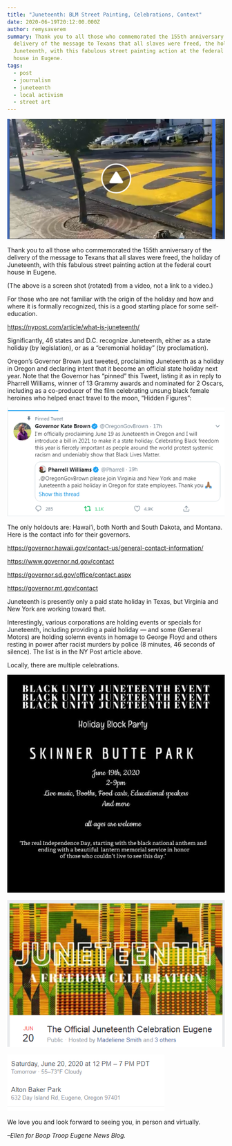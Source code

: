 ```yaml
---
title: "Juneteenth: BLM Street Painting, Celebrations, Context"
date: 2020-06-19T20:12:00.000Z
author: remysaverem
summary: Thank you to all those who commemorated the 155th anniversary of the
  delivery of the message to Texans that all slaves were freed, the holiday of
  Juneteenth, with this fabulous street painting action at the federal court
  house in Eugene.
tags:
  - post
  - journalism
  - juneteenth
  - local activism
  - street art
---
```

![yellow painnt](/static/img/yellow-painnt-1-.png)

Thank you to all those who commemorated the 155th anniversary of the delivery of the message to Texans that all slaves were freed, the holiday of Juneteenth, with this fabulous street painting action at the federal court house in Eugene.

(The above is a screen shot (rotated) from a video, not a link to a video.)

For those who are not familiar with the origin of the holiday and how and where it is formally recognized, this is a good starting place for some self-education.

<https://nypost.com/article/what-is-juneteenth/>

Significantly, 46 states and D.C. recognize Juneteenth, either as a state holiday (by legislation), or as a “ceremonial holiday” (by proclamation).

Oregon’s Governor Brown just tweeted, proclaiming Juneteenth as a holiday in Oregon and declaring intent that it become an official state holiday next year. Note that the Governor has “pinned” this Tweet, listing it as in reply to Pharrell Williams, winner of 13 Grammy awards and nominated for 2 Oscars, including as a co-producer of the film celebrating unsung black female heroines who helped enact travel to the moon, “Hidden Figures”:

![brown juneteenth](/static/img/brown-juneteenth-1-.png)

The only holdouts are: Hawai’i, both North and South Dakota, and Montana. Here is the contact info for their governors.

<https://governor.hawaii.gov/contact-us/general-contact-information/>

<https://www.governor.nd.gov/contact>

<https://governor.sd.gov/office/contact.aspx>

<https://governor.mt.gov/contact>

Juneteenth is presently only a paid state holiday in Texas, but Virginia and New York are working toward that.

Interestingly, various corporations are holding events or specials for Juneteenth, including providing a paid holiday — and some (General Motors) are holding solemn events in homage to George Floyd and others resting in power after racist murders by police (8 minutes, 46 seconds of silence). The list is in the NY Post article above.

Locally, there are multiple celebrations. 

![juneteenth today](/static/img/juneteenth-today-1-.jpg)

![sat juneteenth](/static/img/sat-juneteenth-1-.png)

![Sat JT](/static/img/sat-jt-1-.png)

We love you and look forward to seeing you, in person and virtually.

*–Ellen for Boop Troop Eugene News Blog.*

<!--EndFragment-->